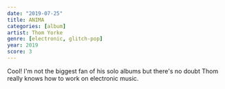 ```yaml
---
date: "2019-07-25"
title: ANIMA
categories: [album]
artist: Thom Yorke
genre: [electronic, glitch-pop]
year: 2019
score: 3
---
```


Cool! I'm not the biggest fan of his solo albums but there's no doubt Thom really knows how to work on electronic music. 
